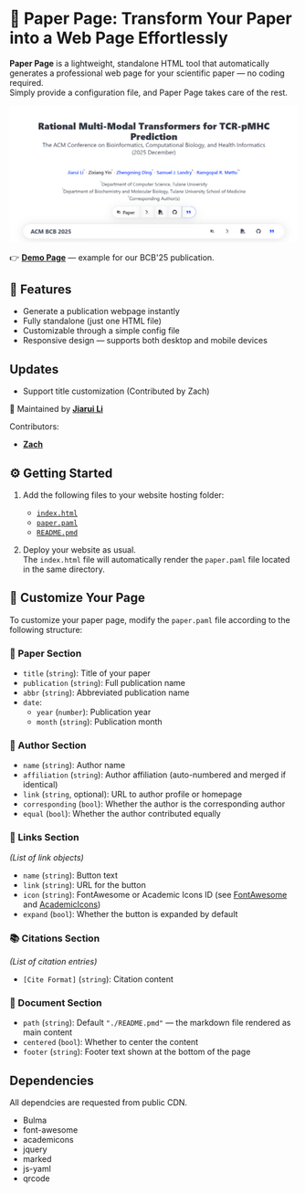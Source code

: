 # 🧾 Paper Page: Transform Your Paper into a Web Page Effortlessly

**Paper Page** is a lightweight, standalone HTML tool that automatically generates a professional web page for your scientific paper — no coding required.  
Simply provide a configuration file, and Paper Page takes care of the rest.

![screenshot](images/screenshot.png)

👉 [**Demo Page**](https://www.jiarui-li.com/papers/BCB2025EGM/) — example for our BCB'25 publication.



## 🚀 Features
- Generate a publication webpage instantly  
- Fully standalone (just one HTML file)  
- Customizable through a simple config file  
- Responsive design — supports both desktop and mobile devices  

## Updates
- Support title customization (Contributed by Zach)



👤 Maintained by [**Jiarui Li**](http://jiarui.li)

Contributors:
- [**Zach**](https://zachyin.com)



## ⚙️ Getting Started

1. Add the following files to your website hosting folder:  
   - [`index.html`](source/index.html)  
   - [`paper.paml`](source/paper.paml)  
   - [`README.pmd`](source/README.pmd)

2. Deploy your website as usual.  
   The `index.html` file will automatically render the `paper.paml` file located in the same directory.



## 🎨 Customize Your Page

To customize your paper page, modify the `paper.paml` file according to the following structure:

### 🧩 Paper Section
- `title` (`string`): Title of your paper  
- `publication` (`string`): Full publication name  
- `abbr` (`string`): Abbreviated publication name  
- `date`:  
  - `year` (`number`): Publication year  
  - `month` (`string`): Publication month  

### 👥 Author Section
- `name` (`string`): Author name  
- `affiliation` (`string`): Author affiliation (auto-numbered and merged if identical)  
- `link` (`string`, optional): URL to author profile or homepage  
- `corresponding` (`bool`): Whether the author is the corresponding author  
- `equal` (`bool`): Whether the author contributed equally  

### 🔗 Links Section
*(List of link objects)*  
- `name` (`string`): Button text  
- `link` (`string`): URL for the button  
- `icon` (`string`): FontAwesome or Academic Icons ID (see [FontAwesome](https://fontawesome.com/icons) and [AcademicIcons](https://jpswalsh.github.io/academicons/))  
- `expand` (`bool`): Whether the button is expanded by default  

### 📚 Citations Section
*(List of citation entries)*  
- `[Cite Format]` (`string`): Citation content  

### 📄 Document Section
- `path` (`string`): Default `"./README.pmd"` — the markdown file rendered as main content  
- `centered` (`bool`): Whether to center the content  
- `footer` (`string`): Footer text shown at the bottom of the page

## Dependencies
All dependcies are requested from public CDN.
- Bulma
- font-awesome
- academicons
- jquery
- marked
- js-yaml
- qrcode